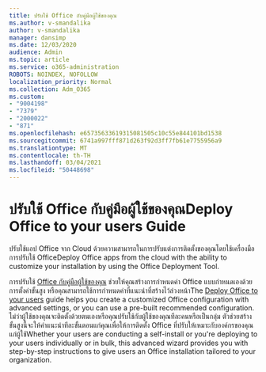 ```yaml
---
title: ปรับใช้ Office กับคู่มือผู้ใช้ของคุณ
ms.author: v-smandalika
author: v-smandalika
manager: dansimp
ms.date: 12/03/2020
audience: Admin
ms.topic: article
ms.service: o365-administration
ROBOTS: NOINDEX, NOFOLLOW
localization_priority: Normal
ms.collection: Adm_O365
ms.custom:
- "9004198"
- "7379"
- "2000022"
- "871"
ms.openlocfilehash: e65735633619315081505c10c55e844101bd1538
ms.sourcegitcommit: 6741a997fff871d263f92d3ff7fb61e7755956a9
ms.translationtype: MT
ms.contentlocale: th-TH
ms.lasthandoff: 03/04/2021
ms.locfileid: "50448698"
---
```

# <a name="deploy-office-to-your-users-guide"></a><span data-ttu-id="fa865-102">ปรับใช้ Office กับคู่มือผู้ใช้ของคุณ</span><span class="sxs-lookup"><span data-stu-id="fa865-102">Deploy Office to your users Guide</span></span>

<span data-ttu-id="fa865-103">ปรับใช้แอป Office จาก Cloud ด้วยความสามารถในการปรับแต่งการติดตั้งของคุณโดยใช้เครื่องมือการปรับใช้ Office</span><span class="sxs-lookup"><span data-stu-id="fa865-103">Deploy Office apps from the cloud with the ability to customize your installation by using the Office Deployment Tool.</span></span>

<span data-ttu-id="fa865-104">การปรับใช้ [Office กับคู่มือผู้ใช้ของคุณ](https://go.microsoft.com/fwlink/?linkid=2146451) ช่วยให้คุณสร้างการกําหนดค่า Office แบบกําหนดเองด้วยการตั้งค่าขั้นสูง หรือคุณสามารถใช้การกําหนดค่าที่แนะนําที่สร้างไว้ล่วงหน้า</span><span class="sxs-lookup"><span data-stu-id="fa865-104">The [Deploy Office to your users](https://go.microsoft.com/fwlink/?linkid=2146451) guide helps you create a customized Office configuration with advanced settings, or you can use a pre-built recommended configuration.</span></span> <span data-ttu-id="fa865-105">ไม่ว่าผู้ใช้ของคุณจะติดตั้งด้วยตนเองหรือคุณปรับใช้กับผู้ใช้ของคุณทีละคนหรือเป็นกลุ่ม ตัวช่วยสร้างขั้นสูงนี้จะให้คําแนะนําทีละขั้นตอนแก่คุณเพื่อให้การติดตั้ง Office ที่ปรับให้เหมาะกับองค์กรของคุณแก่ผู้ใช้</span><span class="sxs-lookup"><span data-stu-id="fa865-105">Whether your users are conducting a self-install or you're deploying to your users individually or in bulk, this advanced wizard provides you with step-by-step instructions to give users an Office installation tailored to your organization.</span></span>
